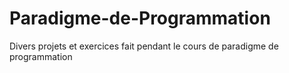 # Paradigme-de-Programmation
Divers projets et exercices fait pendant le cours de paradigme de programmation
